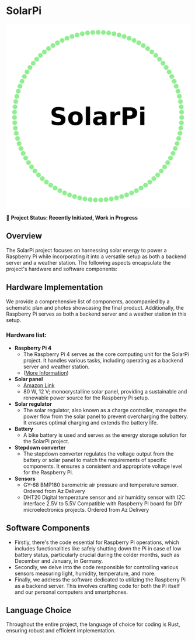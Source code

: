 <p align="justify">

# SolarPi

![SolarPi Logo](./logo/SolarPi_Logo.png)

🌱 **Project Status: Recently Initiated, Work in Progress**

## Overview 

The SolarPi project focuses on harnessing solar energy to power a Raspberry Pi while incorporating it into a versatile setup as both a backend server and a weather station. The following aspects encapsulate the project's hardware and software components:

## Hardware Implementation

We provide a comprehensive list of components, accompanied by a schematic plan and photos showcasing the final product. Additionally, the Raspberry Pi serves as both a backend server and a weather station in this setup.

### Hardware list:

- **Raspberry Pi 4** 
    * The Raspberry Pi 4 serves as the core computing unit for the SolarPi project. It handles various tasks, including operating as a backend server and weather station.
    * ([More Information](https://www.raspberrypi.com/products/raspberry-pi-4-model-b/))
- **Solar panel**
    * [Amazon Link](https://www.amazon.de/dp/B075X49XJS?tag=idealode-am-pk-21&ascsubtag=2024-02-28_45582a61d1533d4954e668a287c172221c40feb7d104ff73492b0fa5fe674e25&th=1)
    * 80 W, 12 V; monocrystalline solar panel, providing a sustainable and renewable power source for the Raspberry Pi setup.
- **Solar regulator**
    * The solar regulator, also known as a charge controller, manages the power flow from the solar panel to prevent overcharging the battery. It ensures optimal charging and extends the battery life.
- **Battery**
    * A bike battery is used and serves as the energy storage solution for the SolarPi project.
- **Stepdown converter**
    * The stepdown converter regulates the voltage output from the battery or solar panel to match the requirements of specific components.
       It ensures a consistent and appropriate voltage level for the Raspberry Pi.
- **Sensors**
    * GY-68 BMP180 barometric air pressure and temperature sensor. Ordered from Az Delivery 
    * DHT20 Digital temperature sensor and air humidity sensor with I2C interface 2.5V to 5.5V Compatible with Raspberry Pi board for DIY microelectronics projects. Ordered from Az Delivery

## Software Components

- Firstly, there's the code essential for Raspberry Pi operations, which includes functionalities like safely shutting down the Pi in case of low battery status, particularly crucial during the colder months, such as December and January, in Germany.
- Secondly, we delve into the code responsible for controlling various sensors measuring light, humidity, temperature, and more.
- Finally, we address the software dedicated to utilizing the Raspberry Pi as a backend server. This involves crafting code for both the Pi itself and our personal computers and smartphones. 

 ## Language Choice

Throughout the entire project, the language of choice for coding is Rust, ensuring robust and efficient implementation.


</p>
